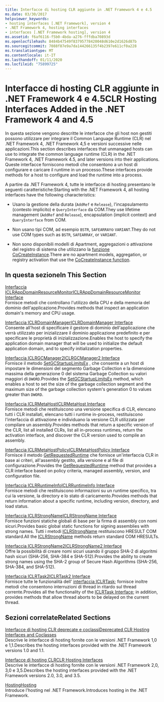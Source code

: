 ```yaml
---
title: Interfacce di hosting CLR aggiunte in .NET Framework 4 e 4.5
ms.date: 03/30/2017
helpviewer_keywords:
- hosting interfaces [.NET Framework], version 4
- .NET Framework 4, hosting interfaces
- interfaces [.NET Framework hosting], version 4
ms.assetid: f6af6116-f5b0-4bda-a276-fffdba70893d
ms.openlocfilehash: 8484b47549f83795778420048d610e2d1626d87b
ms.sourcegitcommit: 7088f87e9a7da144266135f4b2397e611cf0a228
ms.translationtype: MT
ms.contentlocale: it-IT
ms.lasthandoff: 01/11/2020
ms.locfileid: "75899725"
---
```

# <a name="clr-hosting-interfaces-added-in-the-net-framework-4-and-45"></a><span data-ttu-id="a42e7-102">Interfacce di hosting CLR aggiunte in .NET Framework 4 e 4.5</span><span class="sxs-lookup"><span data-stu-id="a42e7-102">CLR Hosting Interfaces Added in the .NET Framework 4 and 4.5</span></span>
<span data-ttu-id="a42e7-103">In questa sezione vengono descritte le interfacce che gli host non gestiti possono utilizzare per integrare il Common Language Runtime (CLR) nel .NET Framework 4, .NET Framework 4,5 e versioni successive nelle applicazioni.</span><span class="sxs-lookup"><span data-stu-id="a42e7-103">This section describes interfaces that unmanaged hosts can use to integrate the common language runtime (CLR) in the .NET Framework 4, .NET Framework 4.5, and later versions into their applications.</span></span> <span data-ttu-id="a42e7-104">Queste interfacce forniscono metodi che consentono a un host di configurare e caricare il runtime in un processo.</span><span class="sxs-lookup"><span data-stu-id="a42e7-104">These interfaces provide methods for a host to configure and load the runtime into a process.</span></span>  
  
 <span data-ttu-id="a42e7-105">A partire da .NET Framework 4, tutte le interfacce di hosting presentano le seguenti caratteristiche:</span><span class="sxs-lookup"><span data-stu-id="a42e7-105">Starting with the .NET Framework 4, all hosting interfaces have the following characteristics:</span></span>  
  
- <span data-ttu-id="a42e7-106">Usano la gestione della durata (`AddRef` e `Release`), l'incapsulamento (contesto implicito) e `QueryInterface` da COM.</span><span class="sxs-lookup"><span data-stu-id="a42e7-106">They use lifetime management (`AddRef` and `Release`), encapsulation (implicit context) and `QueryInterface` from COM.</span></span>  
  
- <span data-ttu-id="a42e7-107">Non usano tipi COM, ad esempio `BSTR`, `SAFEARRAY`o `VARIANT`.</span><span class="sxs-lookup"><span data-stu-id="a42e7-107">They do not use COM types such as `BSTR`, `SAFEARRAY`, or `VARIANT`.</span></span>  
  
- <span data-ttu-id="a42e7-108">Non sono disponibili modelli di Apartment, aggregazioni o attivazione del registro di sistema che utilizzano la [funzione CoCreateInstance](/windows/win32/api/combaseapi/nf-combaseapi-cocreateinstance).</span><span class="sxs-lookup"><span data-stu-id="a42e7-108">There are no apartment models, aggregation, or registry activation that use the [CoCreateInstance function](/windows/win32/api/combaseapi/nf-combaseapi-cocreateinstance).</span></span>  
  
## <a name="in-this-section"></a><span data-ttu-id="a42e7-109">In questa sezione</span><span class="sxs-lookup"><span data-stu-id="a42e7-109">In This Section</span></span>  
 [<span data-ttu-id="a42e7-110">Interfaccia ICLRAppDomainResourceMonitor</span><span class="sxs-lookup"><span data-stu-id="a42e7-110">ICLRAppDomainResourceMonitor Interface</span></span>](../../../../docs/framework/unmanaged-api/hosting/iclrappdomainresourcemonitor-interface.md)  
 <span data-ttu-id="a42e7-111">Fornisce metodi che controllano l'utilizzo della CPU e della memoria del dominio dell'applicazione.</span><span class="sxs-lookup"><span data-stu-id="a42e7-111">Provides methods that inspect an application domain's memory and CPU usage.</span></span>  
  
 [<span data-ttu-id="a42e7-112">Interfaccia ICLRDomainManager</span><span class="sxs-lookup"><span data-stu-id="a42e7-112">ICLRDomainManager Interface</span></span>](../../../../docs/framework/unmanaged-api/hosting/iclrdomainmanager-interface.md)  
 <span data-ttu-id="a42e7-113">Consente all'host di specificare il gestore di dominio dell'applicazione che verrà utilizzato per inizializzare il dominio applicazione predefinito e per specificare le proprietà di inizializzazione.</span><span class="sxs-lookup"><span data-stu-id="a42e7-113">Enables the host to specify the application domain manager that will be used to initialize the default application domain, and to specify initialization properties.</span></span>  
  
 [<span data-ttu-id="a42e7-114">Interfaccia ICLRGCManager2</span><span class="sxs-lookup"><span data-stu-id="a42e7-114">ICLRGCManager2 Interface</span></span>](../../../../docs/framework/unmanaged-api/hosting/iclrgcmanager2-interface.md)  
 <span data-ttu-id="a42e7-115">Fornisce il metodo [SetGCStartupLimitsEx](../../../../docs/framework/unmanaged-api/hosting/iclrgcmanager2-setgcstartuplimitsex-method.md) , che consente a un host di impostare le dimensioni del segmento Garbage Collection e la dimensione massima della generazione 0 del sistema Garbage Collection su valori maggiori di `DWORD`.</span><span class="sxs-lookup"><span data-stu-id="a42e7-115">Provides the [SetGCStartupLimitsEx](../../../../docs/framework/unmanaged-api/hosting/iclrgcmanager2-setgcstartuplimitsex-method.md) method, which enables a host to set the size of the garbage collection segment and the maximum size of the garbage collection system's generation 0 to values greater than `DWORD`.</span></span>  
  
 [<span data-ttu-id="a42e7-116">Interfaccia ICLRMetaHost</span><span class="sxs-lookup"><span data-stu-id="a42e7-116">ICLRMetaHost Interface</span></span>](../../../../docs/framework/unmanaged-api/hosting/iclrmetahost-interface.md)  
 <span data-ttu-id="a42e7-117">Fornisce metodi che restituiscono una versione specifica di CLR, elencano tutti i CLR installati, elencano tutti i runtime in-process, restituiscono l'interfaccia di attivazione e individuano la versione CLR utilizzata per compilare un assembly.</span><span class="sxs-lookup"><span data-stu-id="a42e7-117">Provides methods that return a specific version of the CLR, list all installed CLRs, list all in-process runtimes, return the activation interface, and discover the CLR version used to compile an assembly.</span></span>  
  
 [<span data-ttu-id="a42e7-118">Interfaccia ICLRMetaHostPolicy</span><span class="sxs-lookup"><span data-stu-id="a42e7-118">ICLRMetaHostPolicy Interface</span></span>](../../../../docs/framework/unmanaged-api/hosting/iclrmetahostpolicy-interface.md)  
 <span data-ttu-id="a42e7-119">Fornisce il metodo [GetRequestedRuntime](../../../../docs/framework/unmanaged-api/hosting/iclrmetahostpolicy-getrequestedruntime-method.md) che fornisce un'interfaccia CLR in base ai criteri, all'assembly gestito, alla versione e al file di configurazione.</span><span class="sxs-lookup"><span data-stu-id="a42e7-119">Provides the [GetRequestedRuntime](../../../../docs/framework/unmanaged-api/hosting/iclrmetahostpolicy-getrequestedruntime-method.md) method that provides a CLR interface based on policy criteria, managed assembly, version, and configuration file.</span></span>  
  
 [<span data-ttu-id="a42e7-120">Interfaccia ICLRRuntimeInfo</span><span class="sxs-lookup"><span data-stu-id="a42e7-120">ICLRRuntimeInfo Interface</span></span>](../../../../docs/framework/unmanaged-api/hosting/iclrruntimeinfo-interface.md)  
 <span data-ttu-id="a42e7-121">Fornisce metodi che restituiscono informazioni su un runtime specifico, tra cui la versione, la directory e lo stato di caricamento.</span><span class="sxs-lookup"><span data-stu-id="a42e7-121">Provides methods that return information about a specific runtime, including version, directory, and load status.</span></span>  
  
 [<span data-ttu-id="a42e7-122">Interfaccia ICLRStrongName</span><span class="sxs-lookup"><span data-stu-id="a42e7-122">ICLRStrongName Interface</span></span>](../../../../docs/framework/unmanaged-api/hosting/iclrstrongname-interface.md)  
 <span data-ttu-id="a42e7-123">Fornisce funzioni statiche globali di base per la firma di assembly con nomi sicuri.</span><span class="sxs-lookup"><span data-stu-id="a42e7-123">Provides basic global static functions for signing assemblies with strong names.</span></span> <span data-ttu-id="a42e7-124">Tutti i metodi [ICLRStrongName](../../../../docs/framework/unmanaged-api/hosting/iclrstrongname-interface.md) restituiscono HRESULT COM standard.</span><span class="sxs-lookup"><span data-stu-id="a42e7-124">All the [ICLRStrongName](../../../../docs/framework/unmanaged-api/hosting/iclrstrongname-interface.md) methods return standard COM HRESULTs.</span></span>  
  
 [<span data-ttu-id="a42e7-125">Interfaccia ICLRStrongName2</span><span class="sxs-lookup"><span data-stu-id="a42e7-125">ICLRStrongName2 Interface</span></span>](../../../../docs/framework/unmanaged-api/hosting/iclrstrongname2-interface.md)  
 <span data-ttu-id="a42e7-126">Offre la possibilità di creare nomi sicuri usando il gruppo SHA-2 di algoritmi hash sicuri (SHA-256, SHA-384 e SHA-512).</span><span class="sxs-lookup"><span data-stu-id="a42e7-126">Provides the ability to create strong names using the SHA-2 group of Secure Hash Algorithms (SHA-256, SHA-384, and SHA-512).</span></span>  
  
 [<span data-ttu-id="a42e7-127">Interfaccia ICLRTask2</span><span class="sxs-lookup"><span data-stu-id="a42e7-127">ICLRTask2 Interface</span></span>](../../../../docs/framework/unmanaged-api/hosting/iclrtask2-interface.md)  
 <span data-ttu-id="a42e7-128">Fornisce tutte le funzionalità dell' [interfaccia ICLRTask](../../../../docs/framework/unmanaged-api/hosting/iclrtask-interface.md); fornisce inoltre metodi che consentono interruzioni di thread in ritardo sul thread corrente.</span><span class="sxs-lookup"><span data-stu-id="a42e7-128">Provides all the functionality of the [ICLRTask Interface](../../../../docs/framework/unmanaged-api/hosting/iclrtask-interface.md); in addition, provides methods that allow thread aborts to be delayed on the current thread.</span></span>  
  
## <a name="related-sections"></a><span data-ttu-id="a42e7-129">Sezioni correlate</span><span class="sxs-lookup"><span data-stu-id="a42e7-129">Related Sections</span></span>  
 [<span data-ttu-id="a42e7-130">Interfacce di hosting CLR deprecate e coclassi</span><span class="sxs-lookup"><span data-stu-id="a42e7-130">Deprecated CLR Hosting Interfaces and Coclasses</span></span>](../../../../docs/framework/unmanaged-api/hosting/deprecated-clr-hosting-interfaces-and-coclasses.md)  
 <span data-ttu-id="a42e7-131">Descrive le interfacce di hosting fornite con le versioni .NET Framework 1,0 e 1,1.</span><span class="sxs-lookup"><span data-stu-id="a42e7-131">Describes the hosting interfaces provided with the .NET Framework versions 1.0 and 1.1.</span></span>  
  
 [<span data-ttu-id="a42e7-132">Interfacce di hosting CLR</span><span class="sxs-lookup"><span data-stu-id="a42e7-132">CLR Hosting Interfaces</span></span>](../../../../docs/framework/unmanaged-api/hosting/clr-hosting-interfaces.md)  
 <span data-ttu-id="a42e7-133">Descrive le interfacce di hosting fornite con le versioni .NET Framework 2,0, 3,0 e 3,5.</span><span class="sxs-lookup"><span data-stu-id="a42e7-133">Describes the hosting interfaces provided with the .NET Framework versions 2.0, 3.0, and 3.5.</span></span>  
  
 [<span data-ttu-id="a42e7-134">Hosting</span><span class="sxs-lookup"><span data-stu-id="a42e7-134">Hosting</span></span>](../../../../docs/framework/unmanaged-api/hosting/index.md)  
 <span data-ttu-id="a42e7-135">Introduce l'hosting nel .NET Framework.</span><span class="sxs-lookup"><span data-stu-id="a42e7-135">Introduces hosting in the .NET Framework.</span></span>
